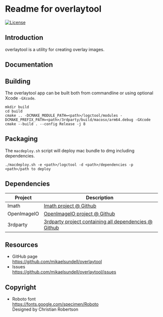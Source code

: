 Readme for overlaytool
==================

[![License](https://img.shields.io/badge/license-BSD%203--Clause-blue.svg?style=flat-square)](https://github.com/mikaelsundell/logctool/blob/master/README.md)

Introduction
------------

overlaytool is a utility for creating overlay images.

Documentation
-------------

Building
--------

The overlaytool app can be built both from commandline or using optional Xcode `-GXcode`.

```shell
mkdir build
cd build
cmake .. -DCMAKE_MODULE_PATH=<path>/logctool/modules -DCMAKE_PREFIX_PATH=<path>/3rdparty/build/macosx/arm64.debug -GXcode
cmake --build . --config Release -j 8
```

Packaging
---------

The `macdeploy.sh` script will deploy mac bundle to dmg including dependencies.

```shell
./macdeploy.sh -e <path>/logctool -d <path>/dependencies -p <path>/path to deploy
```

Dependencies
-------------

| Project     | Description |
| ----------- | ----------- |
| Imath       | [Imath project @ Github](https://github.com/AcademySoftwareFoundation/Imath)
| OpenImageIO | [OpenImageIO project @ Github](https://github.com/OpenImageIO/oiio)
| 3rdparty    | [3rdparty project containing all dependencies @ Github](https://github.com/mikaelsundell/3rdparty)

Resources
-------------

* GitHub page   
https://github.com/mikaelsundell/overlaytool
* Issues   
https://github.com/mikaelsundell/overlaytool/issues

Copyright
---------

* Roboto font   
https://fonts.google.com/specimen/Roboto   
Designed by Christian Robertson
